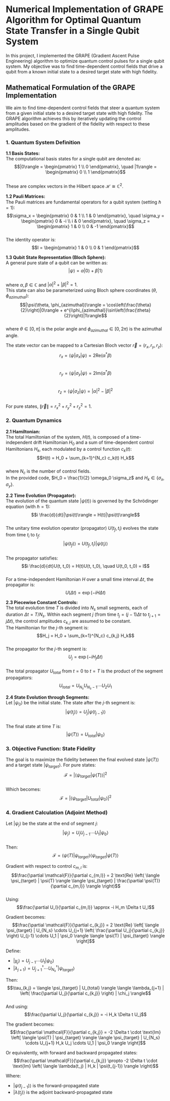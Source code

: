 # Numerical Implementation of GRAPE Algorithm for Optimal Quantum State Transfer in a Single Qubit System
In this project, I implemented the GRAPE (Gradient Ascent Pulse Engineering) algorithm to optimize quantum control pulses for a single qubit system. My objective was to find time-dependent control fields that drive a qubit from a known initial state to a desired target state with high fidelity.

## Mathematical Formulation of the GRAPE Implementation

We aim to find time-dependent control fields that steer a quantum system from a given initial state to a desired target state with high fidelity. The GRAPE algorithm achieves this by iteratively updating the control amplitudes based on the gradient of the fidelity with respect to these amplitudes.

### 1. Quantum System Definition

**1.1 Basis States:**  
The computational basis states for a single qubit are denoted as:  
$$|0\rangle = \begin{pmatrix} 1 \\ 0 \end{pmatrix}, \quad |1\rangle = \begin{pmatrix} 0 \\ 1 \end{pmatrix}$$  
These are complex vectors in the Hilbert space $\mathcal{H} \cong \mathbb{C}^2$.

**1.2 Pauli Matrices:**  
The Pauli matrices are fundamental operators for a qubit system (setting $\hbar=1$):  
$$\sigma_x = \begin{pmatrix} 0 & 1 \\ 1 & 0 \end{pmatrix}, \quad \sigma_y = \begin{pmatrix} 0 & -i \\ i & 0 \end{pmatrix}, \quad \sigma_z = \begin{pmatrix} 1 & 0 \\ 0 & -1 \end{pmatrix}$$  
The identity operator is:  
$$I = \begin{pmatrix} 1 & 0 \\ 0 & 1 \end{pmatrix}$$

**1.3 Qubit State Representation (Bloch Sphere):**  
A general pure state of a qubit can be written as:  
$$|\psi\rangle = \alpha|0\rangle + \beta|1\rangle$$  
where $\alpha, \beta \in \mathbb{C}$ and $|\alpha|^2 + |\beta|^2 = 1$.  
This state can also be parameterized using Bloch sphere coordinates $(\theta, \phi_{azimuthal})$:  
$$|\psi(\theta, \phi_{azimuthal})\rangle = \cos\left(\frac{\theta}{2}\right)|0\rangle + e^{i\phi_{azimuthal}}\sin\left(\frac{\theta}{2}\right)|1\rangle$$  
where $\theta \in [0, \pi]$ is the polar angle and $\phi_{azimuthal} \in [0, 2\pi)$ is the azimuthal angle.

The state vector can be mapped to a Cartesian Bloch vector $\vec{r} = (r_x, r_y, r_z)$:  
$$r_x = \langle\psi|\sigma_x|\psi\rangle = 2 \text{Re}(\alpha^* \beta)$$  
$$r_y = \langle\psi|\sigma_y|\psi\rangle = 2 \text{Im}(\alpha^* \beta)$$  
$$r_z = \langle\psi|\sigma_z|\psi\rangle = |\alpha|^2 - |\beta|^2$$  
For pure states, $\|\vec{r}\| = r_x^2 + r_y^2 + r_z^2 = 1$.

### 2. Quantum Dynamics

**2.1 Hamiltonian:**  
The total Hamiltonian of the system, $H(t)$, is composed of a time-independent drift Hamiltonian $H_0$ and a sum of time-dependent control Hamiltonians $H_k$, each modulated by a control function $c_k(t)$:  
$$H(t) = H_0 + \sum_{k=1}^{N_c} c_k(t) H_k$$  
where $N_c$ is the number of control fields.  
In the provided code, $H_0 = \frac{1}{2} \omega_0 \sigma_z$ and $H_k \in \{\sigma_x, \sigma_y\}$.

**2.2 Time Evolution (Propagator):**  
The evolution of the quantum state $|\psi(t)\rangle$ is governed by the Schrödinger equation (with $\hbar=1$):  
$$i \frac{d}{dt}|\psi(t)\rangle = H(t)|\psi(t)\rangle$$  
The unitary time evolution operator (propagator) $U(t_f, t_i)$ evolves the state from time $t_i$ to $t_f$:  
$$|\psi(t_f)\rangle = U(t_f, t_i)|\psi(t_i)\rangle$$  
The propagator satisfies:  
$$i \frac{d}{dt}U(t, t_0) = H(t)U(t, t_0), \quad U(t_0, t_0) = I$$  
For a time-independent Hamiltonian $H$ over a small time interval $\Delta t$, the propagator is:  
$$U(\Delta t) = \exp(-i H \Delta t)$$

**2.3 Piecewise Constant Controls:**  
The total evolution time $T$ is divided into $N_s$ small segments, each of duration $\Delta t = T/N_s$. Within each segment $j$ (from time $t_j = (j-1)\Delta t$ to $t_{j+1} = j\Delta t$), the control amplitudes $c_{k,j}$ are assumed to be constant.  
The Hamiltonian for the $j$-th segment is:  
$$H_j = H_0 + \sum_{k=1}^{N_c} c_{k,j} H_k$$  
The propagator for the $j$-th segment is:  
$$U_j = \exp(-i H_j \Delta t)$$  
The total propagator $U_{total}$ from $t=0$ to $t=T$ is the product of the segment propagators:  
$$U_{total} = U_{N_s} U_{N_s-1} \cdots U_2 U_1$$

**2.4 State Evolution through Segments:**  
Let $|\psi_0\rangle$ be the initial state. The state after the $j$-th segment is:  
$$|\psi(t_j)\rangle = U_j |\psi(t_{j-1})\rangle$$  
The final state at time $T$ is:  
$$|\psi(T)\rangle = U_{total} |\psi_0\rangle$$

### 3. Objective Function: State Fidelity

The goal is to maximize the fidelity between the final evolved state $|\psi(T)\rangle$ and a target state $|\psi_{target}\rangle$. For pure states:  
$$\mathcal{F} = |\langle \psi_{target} | \psi(T) \rangle|^2$$  
Which becomes:  
$$\mathcal{F} = |\langle \psi_{target} | U_{total} | \psi_0 \rangle|^2$$

### 4. Gradient Calculation (Adjoint Method)

Let $|\psi_j\rangle$ be the state at the end of segment $j$:  
$$|\psi_j\rangle = U_j U_{j-1} \cdots U_1 |\psi_0\rangle$$  
Then:  
$$\mathcal{F} = \langle \psi(T) | \psi_{target} \rangle \langle \psi_{target} | \psi(T) \rangle$$

Gradient with respect to control $c_{m,l}$ is:  
$$\frac{\partial \mathcal{F}}{\partial c_{m,l}} = 2 \text{Re} \left( \langle \psi_{target} | \psi(T) \rangle \langle \psi_{target} | \frac{\partial \psi(T)}{\partial c_{m,l}} \rangle \right)$$  
Using:  
$$\frac{\partial U_l}{\partial c_{m,l}} \approx -i H_m \Delta t U_l$$

Gradient becomes:  
$$\frac{\partial \mathcal{F}}{\partial c_{k,j}} = 2 \text{Re} \left[ \langle \psi_{target} | U_{N_s} \cdots U_{j+1} \left( \frac{\partial U_j}{\partial c_{k,j}} \right) U_{j-1} \cdots U_1 | \psi_0 \rangle \langle \psi(T) | \psi_{target} \rangle \right]$$

Define:  
- $|\chi_j\rangle = U_{j-1} \cdots U_1 |\psi_0\rangle$  
- $|\lambda_{j+1}\rangle = U_{j+1}^\dagger \cdots U_{N_s}^\dagger |\psi_{target}\rangle$  

Then:  
$$\tau_{k,j} = \langle \psi_{target} | U_{total} \rangle \langle \lambda_{j+1} | \left( \frac{\partial U_j}{\partial c_{k,j}} \right) | \chi_j \rangle$$  
And using:  
$$\frac{\partial U_j}{\partial c_{k,j}} = -i H_k \Delta t U_j$$

The gradient becomes:  
$$\frac{\partial \mathcal{F}}{\partial c_{k,j}} = -2 \Delta t \cdot \text{Im} \left[ \langle \psi(T) | \psi_{target} \rangle \langle \psi_{target} | U_{N_s} \cdots U_{j+1} H_k U_j \cdots U_1 | \psi_0 \rangle \right]$$

Or equivalently, with forward and backward propagated states:  
$$\frac{\partial \mathcal{F}}{\partial c_{k,j}} \propto -2 \Delta t \cdot \text{Im} \left( \langle \lambda(t_j) | H_k | \psi(t_{j-1}) \rangle \right)$$

Where:  
- $|\psi(t_{j-1})\rangle$ is the forward-propagated state  
- $|\lambda(t_j)\rangle$ is the adjoint backward-propagated state  
